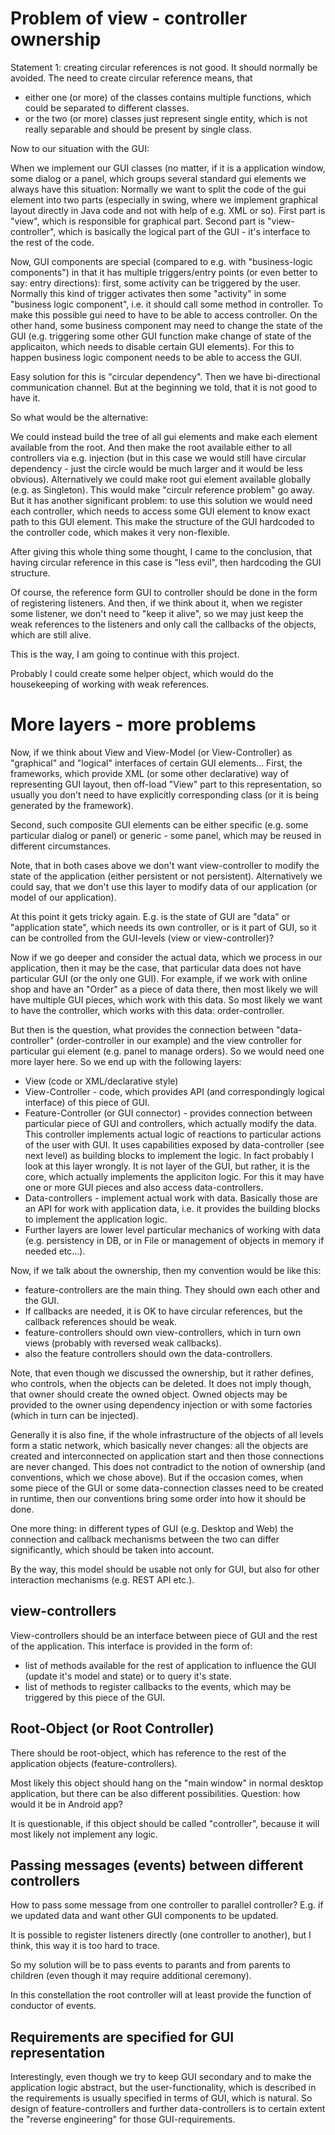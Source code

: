 # Problem of view - controller ownership

Statement 1: creating circular references is not good. It should normally
be avoided. The need to create circular reference means, that
 - either one (or more) of the classes contains multiple functions, which could
   be separated to different classes.
 - or the two (or more) classes just represent single entity, which is not
   really separable and should be present by single class.

Now to our situation with the GUI:

When we implement our GUI classes (no matter, if it is a application
window, some dialog or a panel, which groups several standard gui
elements we always have this situation: Normally we want to split
the code of the gui element into two parts (especially in swing,
where we implement graphical layout directly in Java code and not
with help of e.g. XML or so). First part is "view", which is responsible
for graphical part. Second part is "view-controller", which is
basically the logical part of the GUI - it's interface to the
rest of the code.

Now, GUI components are special (compared to e.g. with "business-logic components")
in that it has multiple triggers/entry points (or even better to say:
entry directions): first, some activity can be triggered by the user.
Normally this kind of trigger activates then some "activity" in some
"business logic component", i.e. it should call some method in controller.
To make this possible gui need to have to be able to access controller.
On the other hand, some business component may need to change the state
of the GUI (e.g. triggering some other GUI function make change of state
of the applicaiton, which needs to disable certain GUI elements). For this
to happen business logic component needs to be able to access the GUI.

Easy solution for this is "circular dependency". Then we have bi-directional
communication channel. But at the beginning we told, that it is not good
to have it.

So what would be the alternative:

We could instead build the tree of all gui elements and make each element
available from the root. And then make the root available either to all
controllers via e.g. injection (but in this case we would still have circular
dependency - just the circle would be much larger and it would be less obvious).
Alternatively we could make root gui element available globally (e.g. as Singleton).
This would make "circulr reference problem" go away. But it has another significant
problem: to use this solution we would need each controller, which needs
to access some GUI element to know exact path to this GUI element. This
make the structure of the GUI hardcoded to the controller code, which makes
it very non-flexible.

After giving this whole thing some thought, I came to the conclusion, that
having circular reference in this case is "less evil", then hardcoding the
GUI structure.

Of course, the reference form GUI to controller should be done in the form
of registering listeners. And then, if we think about it, when we register
some listener, we don't need to "keep it alive", so we may just keep the
weak references to the listeners and only call the callbacks of the objects,
which are still alive.

This is the way, I am going to continue with this project.

Probably I could create some helper object, which would do the housekeeping
of working with weak references.



# More layers - more problems

Now, if we think about View and View-Model (or View-Controller) as "graphical" 
and "logical" interfaces of certain GUI elements... First, the frameworks, which
provide XML (or some other declarative) way of representing GUI layout, then
off-load "View" part to this representation, so usually you don't need to have
explicitly corresponding class (or it is being generated by the framework).

Second, such composite GUI elements can be either specific (e.g. some particular
dialog or panel) or generic - some panel, which may be reused in different
circumstances.

Note, that in both cases above we don't want view-controller to modify the
state of the application (either persistent or not persistent). Alternatively
we could say, that we don't use this layer to modify data of our application
(or model of our application).

At this point it gets tricky again. E.g. is the state of GUI are "data" or
"application state", which needs its own controller, or is it part of GUI,
so it can be controlled from the GUI-levels (view or view-controller)?

Now if we go deeper and consider the actual data, which we process in our
application, then it may be the case, that particular data does not have
particular GUI (or the only one GUI). For example, if we work with online
shop and have an "Order" as a piece of data there, then most likely we will
have multiple GUI pieces, which work with this data. So most likely we want
to have the controller, which works with this data: order-controller.

But then is the question, what provides the connection between "data-controller"
(order-controller in our example) and the view controller for particular
gui element (e.g. panel to manage orders). So we would need one more layer
here. So we end up with the following layers:

- View (code or XML/declarative style)
- View-Controller - code, which provides API (and correspondingly logical 
  interface) of this piece of GUI.
- Feature-Controller (or GUI connector) - provides connection between particular
  piece of GUI and controllers, which actually modify the data. This controller
  implements actual logic of reactions to particular actions of the user
  with GUI. It uses capabilities exposed by data-controller (see next level)
  as building blocks to implement the logic.
  In fact probably I look at this layer wrongly. It is not layer of the GUI,
  but rather, it is the core, which actually implements the appliciton logic.
  For this it may have one or more GUI pieces and also access data-controllers.
- Data-controllers - implement actual work with data. Basically those are
  an API for work with application data, i.e. it provides the building
  blocks to implement the application logic.
- Further layers are lower level particular mechanics of working with data
  (e.g. persistency in DB, or in File or management of objects in memory if
  needed etc...).


Now, if we talk about the ownership, then my convention would be like this:

- feature-controllers are the main thing. They should own each other and
  the GUI.
- If callbacks are needed, it is OK to have circular references, but the
  callback references should be weak.
- feature-controllers should own view-controllers, which in turn own
  views (probably with reversed weak callbacks).
- also the feature controllers should own the data-controllers.

Note, that even though we discussed the ownership, but it rather defines,
who controls, when the objects can be deleted. It does not imply though,
that owner should create the owned object. Owned objects may be provided
to the owner using dependency injection or with some factories (which
in turn can be injected).

Generally it is also fine, if the whole infrastructure of the objects
of all levels form a static network, which basically never changes:
all the objects are created and interconnected on application start
and then those connections are never changed. This does not contradict
to the notion of ownership (and conventions, which we chose above).
But if the occasion comes, when some piece of the GUI or some 
data-connection classes need to be created in runtime, then our conventions
bring some order into how it should be done.

One more thing: in different types of GUI (e.g. Desktop and Web) the
connection and callback mechanisms between the two can differ
significantly, which should be taken into account.

By the way, this model should be usable not only for GUI, but also for
other interaction mechanisms (e.g. REST API etc.).



## view-controllers

View-controllers should be an interface between piece of GUI and the
rest of the application. This interface is provided in the form of:
- list of methods available for the rest of application to influence
  the GUI (update it's model and state) or to query it's state.
- list of methods to register callbacks to the events, which may be
  triggered by this piece of the GUI.



## Root-Object (or Root Controller)

There should be root-object, which has reference to the rest of the
application objects (feature-controllers).

Most likely this object should hang on the "main window" in normal
desktop application, but there can be also different possibilities.
Question: how would it be in Android app?

It is questionable, if this object should be called "controller",
because it will most likely not implement any logic.



## Passing messages (events) between different controllers

How to pass some message from one controller to parallel controller?
E.g. if we updated data and want other GUI components to be updated.

It is possible to register listeners directly (one controller to another),
but I think, this way it is too hard to trace.

So my solution will be to pass events to parants and from parents to
children (even though it may require additional ceremony).

In this constellation the root controller will at least provide the
function of conductor of events.


## Requirements are specified for GUI representation

Interestingly, even though we try to keep GUI secondary and to make
the application logic abstract, but the user-functionality, which
is described in the requirements is usually specified in terms of
GUI, which is natural. So design of feature-controllers and further
data-controllers is to certain extent the "reverse engineering" for
those GUI-requirements.
